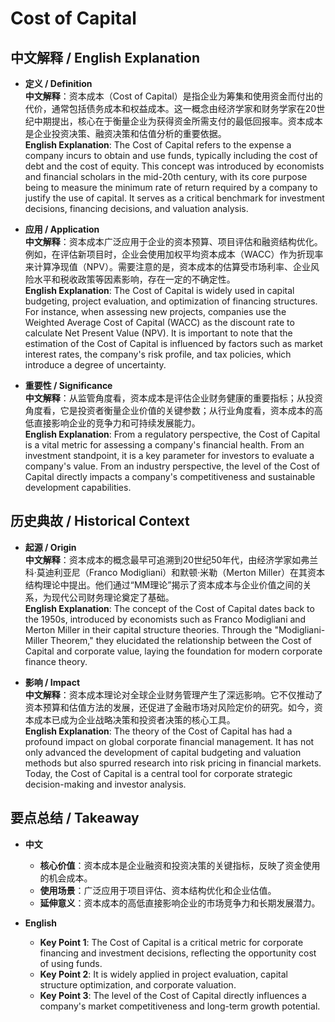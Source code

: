 # Cost of Capital

## 中文解释 / English Explanation

* **定义 / Definition**  
  **中文解释**：资本成本（Cost of Capital）是指企业为筹集和使用资金而付出的代价，通常包括债务成本和权益成本。这一概念由经济学家和财务学家在20世纪中期提出，核心在于衡量企业为获得资金所需支付的最低回报率。资本成本是企业投资决策、融资决策和估值分析的重要依据。  
  **English Explanation**: The Cost of Capital refers to the expense a company incurs to obtain and use funds, typically including the cost of debt and the cost of equity. This concept was introduced by economists and financial scholars in the mid-20th century, with its core purpose being to measure the minimum rate of return required by a company to justify the use of capital. It serves as a critical benchmark for investment decisions, financing decisions, and valuation analysis.

* **应用 / Application**  
  **中文解释**：资本成本广泛应用于企业的资本预算、项目评估和融资结构优化。例如，在评估新项目时，企业会使用加权平均资本成本（WACC）作为折现率来计算净现值（NPV）。需要注意的是，资本成本的估算受市场利率、企业风险水平和税收政策等因素影响，存在一定的不确定性。  
  **English Explanation**: The Cost of Capital is widely used in capital budgeting, project evaluation, and optimization of financing structures. For instance, when assessing new projects, companies use the Weighted Average Cost of Capital (WACC) as the discount rate to calculate Net Present Value (NPV). It is important to note that the estimation of the Cost of Capital is influenced by factors such as market interest rates, the company's risk profile, and tax policies, which introduce a degree of uncertainty.

* **重要性 / Significance**  
  **中文解释**：从监管角度看，资本成本是评估企业财务健康的重要指标；从投资角度看，它是投资者衡量企业价值的关键参数；从行业角度看，资本成本的高低直接影响企业的竞争力和可持续发展能力。  
  **English Explanation**: From a regulatory perspective, the Cost of Capital is a vital metric for assessing a company's financial health. From an investment standpoint, it is a key parameter for investors to evaluate a company's value. From an industry perspective, the level of the Cost of Capital directly impacts a company's competitiveness and sustainable development capabilities.

## 历史典故 / Historical Context

* **起源 / Origin**  
  **中文解释**：资本成本的概念最早可追溯到20世纪50年代，由经济学家如弗兰科·莫迪利亚尼（Franco Modigliani）和默顿·米勒（Merton Miller）在其资本结构理论中提出。他们通过“MM理论”揭示了资本成本与企业价值之间的关系，为现代公司财务理论奠定了基础。  
  **English Explanation**: The concept of the Cost of Capital dates back to the 1950s, introduced by economists such as Franco Modigliani and Merton Miller in their capital structure theories. Through the "Modigliani-Miller Theorem," they elucidated the relationship between the Cost of Capital and corporate value, laying the foundation for modern corporate finance theory.

* **影响 / Impact**  
  **中文解释**：资本成本理论对全球企业财务管理产生了深远影响。它不仅推动了资本预算和估值方法的发展，还促进了金融市场对风险定价的研究。如今，资本成本已成为企业战略决策和投资者决策的核心工具。  
  **English Explanation**: The theory of the Cost of Capital has had a profound impact on global corporate financial management. It has not only advanced the development of capital budgeting and valuation methods but also spurred research into risk pricing in financial markets. Today, the Cost of Capital is a central tool for corporate strategic decision-making and investor analysis.

## 要点总结 / Takeaway

* **中文**  
  - **核心价值**：资本成本是企业融资和投资决策的关键指标，反映了资金使用的机会成本。  
  - **使用场景**：广泛应用于项目评估、资本结构优化和企业估值。  
  - **延伸意义**：资本成本的高低直接影响企业的市场竞争力和长期发展潜力。

* **English**  
  - **Key Point 1**: The Cost of Capital is a critical metric for corporate financing and investment decisions, reflecting the opportunity cost of using funds.  
  - **Key Point 2**: It is widely applied in project evaluation, capital structure optimization, and corporate valuation.  
  - **Key Point 3**: The level of the Cost of Capital directly influences a company's market competitiveness and long-term growth potential.